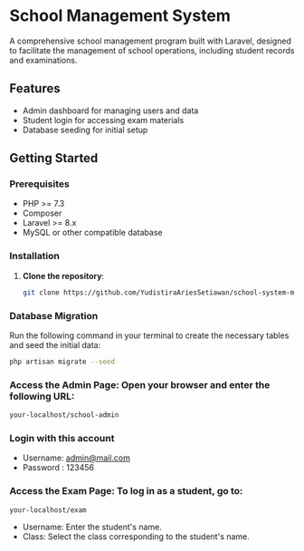 # School Management System

A comprehensive school management program built with Laravel, designed to facilitate the management of school operations, including student records and examinations.

## Features

- Admin dashboard for managing users and data
- Student login for accessing exam materials
- Database seeding for initial setup

## Getting Started

### Prerequisites

- PHP >= 7.3
- Composer
- Laravel >= 8.x
- MySQL or other compatible database

### Installation

1. **Clone the repository**:
   ```bash
   git clone https://github.com/YudistiraAriesSetiawan/school-system-management.git
    ```
### Database Migration

Run the following command in your terminal to create the necessary tables and seed the initial data:

```bash
php artisan migrate --seed
```
### Access the Admin Page: Open your browser and enter the following URL:

```bash
your-localhost/school-admin
```

### Login with this account
- Username: admin@mail.com
- Password : 123456
  
### Access the Exam Page: To log in as a student, go to:

```bash
your-localhost/exam
```
- Username: Enter the student's name.
- Class: Select the class corresponding to the student's name.
